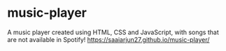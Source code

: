 # music-player
A music player created using HTML, CSS and JavaScript, with songs that are not available in Spotify!
https://saaiarjun27.github.io/music-player/

